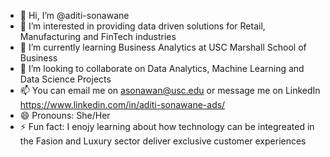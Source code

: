- 👋 Hi, I’m @aditi-sonawane
- 👀 I’m interested in providing data driven solutions for Retail, Manufacturing and FinTech industries
- 🌱 I’m currently learning Business Analytics at USC Marshall School of Business
- 💞️ I’m looking to collaborate on Data Analytics, Machine Learning and Data Science Projects
- 📫 You can email me on asonawan@usc.edu or message me on LinkedIn https://www.linkedin.com/in/aditi-sonawane-ads/
- 😄 Pronouns: She/Her
- ⚡ Fun fact: I enojy learning about how technology can be integreated in the Fasion and Luxury sector deliver exclusive customer experiences

<!---
aditi-sonawane/aditi-sonawane is a ✨ special ✨ repository because its `README.md` (this file) appears on your GitHub profile.
You can click the Preview link to take a look at your changes.
--->
